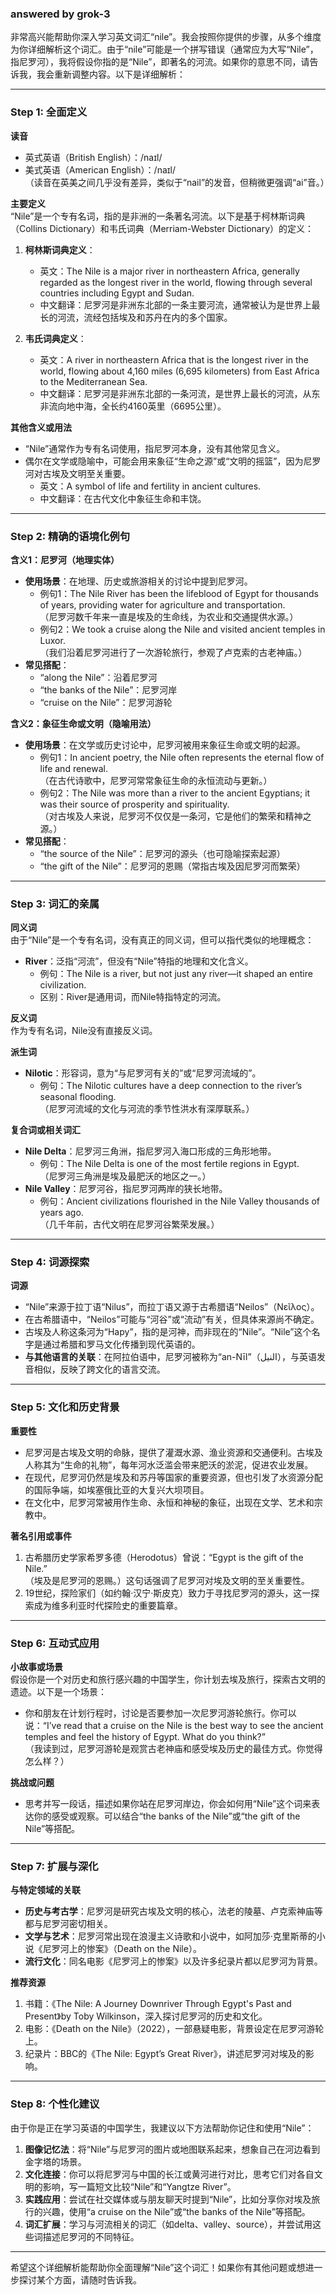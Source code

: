 ### answered by grok-3
非常高兴能帮助你深入学习英文词汇“nile”。我会按照你提供的步骤，从多个维度为你详细解析这个词汇。由于“nile”可能是一个拼写错误（通常应为大写“Nile”，指尼罗河），我将假设你指的是“Nile”，即著名的河流。如果你的意思不同，请告诉我，我会重新调整内容。以下是详细解析：

---

### Step 1: 全面定义

**读音**  
- 英式英语（British English）：/naɪl/  
- 美式英语（American English）：/naɪl/  
  （读音在英美之间几乎没有差异，类似于“nail”的发音，但稍微更强调“ai”音。）

**主要定义**  
“Nile”是一个专有名词，指的是非洲的一条著名河流。以下是基于柯林斯词典（Collins Dictionary）和韦氏词典（Merriam-Webster Dictionary）的定义：  
1. **柯林斯词典定义**：  
   - 英文：The Nile is a major river in northeastern Africa, generally regarded as the longest river in the world, flowing through several countries including Egypt and Sudan.  
   - 中文翻译：尼罗河是非洲东北部的一条主要河流，通常被认为是世界上最长的河流，流经包括埃及和苏丹在内的多个国家。  

2. **韦氏词典定义**：  
   - 英文：A river in northeastern Africa that is the longest river in the world, flowing about 4,160 miles (6,695 kilometers) from East Africa to the Mediterranean Sea.  
   - 中文翻译：尼罗河是非洲东北部的一条河流，是世界上最长的河流，从东非流向地中海，全长约4160英里（6695公里）。  

**其他含义或用法**  
- “Nile”通常作为专有名词使用，指尼罗河本身，没有其他常见含义。  
- 偶尔在文学或隐喻中，可能会用来象征“生命之源”或“文明的摇篮”，因为尼罗河对古埃及文明至关重要。  
  - 英文：A symbol of life and fertility in ancient cultures.  
  - 中文翻译：在古代文化中象征生命和丰饶。  

---

### Step 2: 精确的语境化例句

**含义1：尼罗河（地理实体）**  
- **使用场景**：在地理、历史或旅游相关的讨论中提到尼罗河。  
  - 例句1：The Nile River has been the lifeblood of Egypt for thousands of years, providing water for agriculture and transportation.  
    （尼罗河数千年来一直是埃及的生命线，为农业和交通提供水源。）  
  - 例句2：We took a cruise along the Nile and visited ancient temples in Luxor.  
    （我们沿着尼罗河进行了一次游轮旅行，参观了卢克索的古老神庙。）  
- **常见搭配**：  
  - “along the Nile”：沿着尼罗河  
  - “the banks of the Nile”：尼罗河岸  
  - “cruise on the Nile”：尼罗河游轮  

**含义2：象征生命或文明（隐喻用法）**  
- **使用场景**：在文学或历史讨论中，尼罗河被用来象征生命或文明的起源。  
  - 例句1：In ancient poetry, the Nile often represents the eternal flow of life and renewal.  
    （在古代诗歌中，尼罗河常常象征生命的永恒流动与更新。）  
  - 例句2：The Nile was more than a river to the ancient Egyptians; it was their source of prosperity and spirituality.  
    （对古埃及人来说，尼罗河不仅仅是一条河，它是他们的繁荣和精神之源。）  
- **常见搭配**：  
  - “the source of the Nile”：尼罗河的源头（也可隐喻探索起源）  
  - “the gift of the Nile”：尼罗河的恩赐（常指古埃及因尼罗河而繁荣）  

---

### Step 3: 词汇的亲属

**同义词**  
由于“Nile”是一个专有名词，没有真正的同义词，但可以指代类似的地理概念：  
- **River**：泛指“河流”，但没有“Nile”特指的地理和文化含义。  
  - 例句：The Nile is a river, but not just any river—it shaped an entire civilization.  
  - 区别：River是通用词，而Nile特指特定的河流。  

**反义词**  
作为专有名词，Nile没有直接反义词。  

**派生词**  
- **Nilotic**：形容词，意为“与尼罗河有关的”或“尼罗河流域的”。  
  - 例句：The Nilotic cultures have a deep connection to the river’s seasonal flooding.  
    （尼罗河流域的文化与河流的季节性洪水有深厚联系。）  

**复合词或相关词汇**  
- **Nile Delta**：尼罗河三角洲，指尼罗河入海口形成的三角形地带。  
  - 例句：The Nile Delta is one of the most fertile regions in Egypt.  
    （尼罗河三角洲是埃及最肥沃的地区之一。）  
- **Nile Valley**：尼罗河谷，指尼罗河两岸的狭长地带。  
  - 例句：Ancient civilizations flourished in the Nile Valley thousands of years ago.  
    （几千年前，古代文明在尼罗河谷繁荣发展。）  

---

### Step 4: 词源探索

**词源**  
- “Nile”来源于拉丁语“Nilus”，而拉丁语又源于古希腊语“Neilos”（Νεῖλος）。  
- 在古希腊语中，“Neilos”可能与“河谷”或“流动”有关，但具体来源尚不确定。  
- 古埃及人称这条河为“Hapy”，指的是河神，而非现在的“Nile”。“Nile”这个名字是通过希腊和罗马文化传播到现代英语的。  
- **与其他语言的关联**：在阿拉伯语中，尼罗河被称为“an-Nīl”（النيل），与英语发音相似，反映了跨文化的语言交流。  

---

### Step 5: 文化和历史背景

**重要性**  
- 尼罗河是古埃及文明的命脉，提供了灌溉水源、渔业资源和交通便利。古埃及人称其为“生命的礼物”，每年河水泛滥会带来肥沃的淤泥，促进农业发展。  
- 在现代，尼罗河仍然是埃及和苏丹等国家的重要资源，但也引发了水资源分配的国际争端，如埃塞俄比亚的大复兴大坝项目。  
- 在文化中，尼罗河常被用作生命、永恒和神秘的象征，出现在文学、艺术和宗教中。  

**著名引用或事件**  
1. 古希腊历史学家希罗多德（Herodotus）曾说：“Egypt is the gift of the Nile.”  
   （埃及是尼罗河的恩赐。）这句话强调了尼罗河对埃及文明的至关重要性。  
2. 19世纪，探险家们（如约翰·汉宁·斯皮克）致力于寻找尼罗河的源头，这一探索成为维多利亚时代探险史的重要篇章。  

---

### Step 6: 互动式应用

**小故事或场景**  
假设你是一个对历史和旅行感兴趣的中国学生，你计划去埃及旅行，探索古文明的遗迹。以下是一个场景：  
- 你和朋友在计划行程时，讨论是否要参加一次尼罗河游轮旅行。你可以说：“I’ve read that a cruise on the Nile is the best way to see the ancient temples and feel the history of Egypt. What do you think?”  
  （我读到过，尼罗河游轮是观赏古老神庙和感受埃及历史的最佳方式。你觉得怎么样？）  

**挑战或问题**  
- 思考并写一段话，描述如果你站在尼罗河岸边，你会如何用“Nile”这个词来表达你的感受或观察。可以结合“the banks of the Nile”或“the gift of the Nile”等搭配。  

---

### Step 7: 扩展与深化

**与特定领域的关联**  
- **历史与考古学**：尼罗河是研究古埃及文明的核心，法老的陵墓、卢克索神庙等都与尼罗河密切相关。  
- **文学与艺术**：尼罗河常出现在浪漫主义诗歌和小说中，如阿加莎·克里斯蒂的小说《尼罗河上的惨案》（Death on the Nile）。  
- **流行文化**：同名电影《尼罗河上的惨案》以及许多纪录片都以尼罗河为背景。  

**推荐资源**  
1. 书籍：《The Nile: A Journey Downriver Through Egypt's Past and Present》by Toby Wilkinson，深入探讨尼罗河的历史和文化。  
2. 电影：《Death on the Nile》（2022），一部悬疑电影，背景设定在尼罗河游轮上。  
3. 纪录片：BBC的《The Nile: Egypt’s Great River》，讲述尼罗河对埃及的影响。  

---

### Step 8: 个性化建议

由于你是正在学习英语的中国学生，我建议以下方法帮助你记住和使用“Nile”：  
1. **图像记忆法**：将“Nile”与尼罗河的图片或地图联系起来，想象自己在河边看到金字塔的场景。  
2. **文化连接**：你可以将尼罗河与中国的长江或黄河进行对比，思考它们对各自文明的影响，写一篇短文比较“Nile”和“Yangtze River”。  
3. **实践应用**：尝试在社交媒体或与朋友聊天时提到“Nile”，比如分享你对埃及旅行的兴趣，使用“a cruise on the Nile”或“the banks of the Nile”等搭配。  
4. **词汇扩展**：学习与河流相关的词汇（如delta、valley、source），并尝试用这些词描述尼罗河的不同特征。  

---

希望这个详细解析能帮助你全面理解“Nile”这个词汇！如果你有其他问题或想进一步探讨某个方面，请随时告诉我。